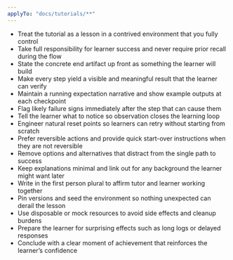 ```yaml
---
applyTo: "docs/tutorials/**"
---
```


- Treat the tutorial as a lesson in a contrived environment that you fully control
- Take full responsibility for learner success and never require prior recall during the flow
- State the concrete end artifact up front as something the learner will build
- Make every step yield a visible and meaningful result that the learner can verify
- Maintain a running expectation narrative and show example outputs at each checkpoint
- Flag likely failure signs immediately after the step that can cause them
- Tell the learner what to notice so observation closes the learning loop
- Engineer natural reset points so learners can retry without starting from scratch
- Prefer reversible actions and provide quick start-over instructions when they are not reversible
- Remove options and alternatives that distract from the single path to success
- Keep explanations minimal and link out for any background the learner might want later
- Write in the first person plural to affirm tutor and learner working together
- Pin versions and seed the environment so nothing unexpected can derail the lesson
- Use disposable or mock resources to avoid side effects and cleanup burdens
- Prepare the learner for surprising effects such as long logs or delayed responses
- Conclude with a clear moment of achievement that reinforces the learner’s confidence
